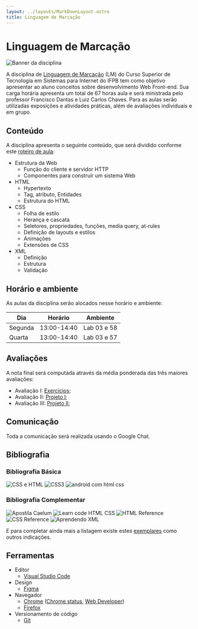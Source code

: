 ```yaml
---
layout: ../layouts/MarkDownLayout.astro
title: Linguagem de Marcação
---
```


# Linguagem de Marcação

<img src="/lm/imgs/lm.png" alt="Banner da disciplina" class="hidden md:block" />

A disciplina de [Linguagem de Marcação](/docs/plano-de-ensino.pdf) (LM) do Curso Superior de Tecnologia em Sistemas para Internet do IFPB tem como objetivo apresentar ao aluno conceitos sobre desenvolvimento Web Front-end. Sua carga horária apresenta um total de 67 horas aula e será ministrada pelo professor Francisco Dantas e Luiz Carlos Chaves. Para as aulas serão utilizadas exposições e atividades práticas, além de avaliações individuais e em grupo.

## Conteúdo

A disciplina apresenta o seguinte conteúdo, que será dividido conforme este [roteiro de aula](/lm/classnotes):

- Estrutura da Web
  - Função do cliente e servidor HTTP
  - Componentes para construir um sistema Web
- HTML
  - Hypertexto
  - Tag, atributo, Entidades
  - Estrutura do HTML
- CSS
  - Folha de estilo
  - Herança e cascata
  - Seletores, propriedades, funções, media query, at-rules
  - Definição de layouts e estilos
  - Animações
  - Extensões de CSS
- XML
  - Definição
  - Estrutura
  - Validação

## Horário e ambiente

As aulas da disciplina serão alocados nesse horário e ambiente:

| Dia     | Horário     | Ambiente    |
| ------- | ----------- | ----------- |
| Segunda | 13:00-14:40 | Lab 03 e 58 |
| Quarta  | 13:00-14:40 | Lab 03 e 57 |

## Avaliações

A nota final será computada através da média ponderada das três maiores avaliações:

- Avaliação I: [Exercícios](https://ifpb.github.io/exercises/);
- Avaliação II: [Projeto I](/lm/project);
- Avaliação III: [Projeto II](/lm/project);

## Comunicação

Toda a comunicação será realizada usando o Google Chat.

## Bibliografia

### Bibliografia Básica

[![CSS e HTML](/lm/imgs/books/css-e-html.jpeg)](https://novatec.com.br/livros/csshtml/)  [![CSS3](/lm/imgs/books/css3.jpeg)](https://novatec.com.br/livros/css3/) [![android com html css](/lm/imgs/books/android-com-html-css.jpg)](https://novatec.com.br/livros/aplicativos-android-com-html-css/)

### Bibliografia Complementar

[![Apostila Caelum](/lm/imgs/books/caelum.png)](https://www.caelum.com.br/apostila-html-css-javascript/) [![Learn code HTML CSS](/lm/imgs/books/learn-code-html-css.png)](https://learn.shayhowe.com/advanced-html-css/) [![HTML Reference](/lm/imgs/books/mdn.png)](https://developer.mozilla.org/en-US/docs/Web/HTML/Reference) [![CSS Reference](/lm/imgs/books/mdn.png)](https://developer.mozilla.org/en-US/docs/Web/CSS/Reference) [![Aprendendo XML](/lm/imgs/books/xml.jpg)](http://shop.oreilly.com/product/9780596004200.do)

E para completar ainda mais a listagem existe estes [exemplares](https://github.com/vhf/free-programming-books/blob/master/free-programming-books.md) como outros indicações.

## Ferramentas

- Editor
  - [Visual Studio Code](http://code.visualstudio.com)
- Design
  - [Figma](https://www.figma.com/)
- Navegador
  - [Chrome](https://www.google.com/chrome/browser/index.html) ([Chrome status](https://www.chromestatus.com/features), [Web Developer](https://chrome.google.com/webstore/detail/web-developer/bfbameneiokkgbdmiekhjnmfkcnldhhm))
  - [Firefox](https://www.mozilla.org/en-US/firefox/new/)
- Versionamento de código
  - [Git](https://git-scm.com/)

<style>
  img {
    display: inline-block;
  }
</style>
